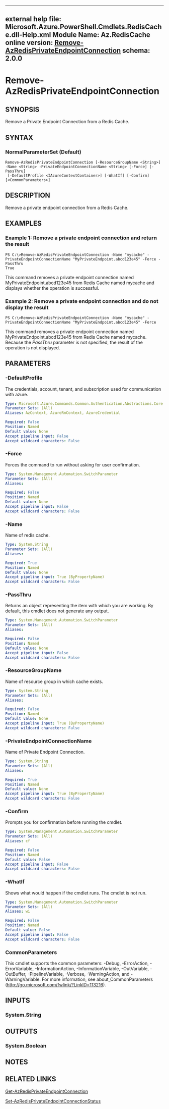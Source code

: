 ﻿
---
external help file: Microsoft.Azure.PowerShell.Cmdlets.RedisCache.dll-Help.xml
Module Name: Az.RedisCache
online version: [Remove-AzRedisPrivateEndpointConnection](./Remove-AzRedisPrivateEndpointConnection)
schema: 2.0.0
---

# Remove-AzRedisPrivateEndpointConnection

## SYNOPSIS
Remove a Private Endpoint Connection from a Redis Cache.

## SYNTAX

### NormalParameterSet (Default)
```
Remove-AzRedisPrivateEndpointConnection [-ResourceGroupName <String>] -Name <String> -PrivateEndpointConnectionName <String> [-Force] [-PassThru]
 [-DefaultProfile <IAzureContextContainer>] [-WhatIf] [-Confirm] [<CommonParameters>]
```

## DESCRIPTION
Remove a private endpoint connection from a Redis Cache.

## EXAMPLES

### Example 1: Remove a private endpoint connection and return the result
```
PS C:\>Remove-AzRedisPrivateEndpointConnection -Name "mycache" -PrivateEndpointConnectionName "MyPrivateEndpoint.abcd123e45" -Force -PassThru
True
```

This command removes a private endpoint connection named MyPrivateEndpoint.abcd123e45 from Redis Cache named mycache and displays whether the operation is successful. 

### Example 2: Remove a private endpoint connection and do not display the result
```
PS C:\>Remove-AzRedisPrivateEndpointConnection -Name "mycache" -PrivateEndpointConnectionName "MyPrivateEndpoint.abcd123e45" -Force
```

This command removes a private endpoint connection named MyPrivateEndpoint.abcd123e45 from Redis Cache named mycache.
Because the *PassThru* parameter is not specified, the result of the operation is not displayed.

## PARAMETERS

### -DefaultProfile
The credentials, account, tenant, and subscription used for communication with azure.

```yaml
Type: Microsoft.Azure.Commands.Common.Authentication.Abstractions.Core.IAzureContextContainer
Parameter Sets: (All)
Aliases: AzContext, AzureRmContext, AzureCredential

Required: False
Position: Named
Default value: None
Accept pipeline input: False
Accept wildcard characters: False
```

### -Force
Forces the command to run without asking for user confirmation.

```yaml
Type: System.Management.Automation.SwitchParameter
Parameter Sets: (All)
Aliases:

Required: False
Position: Named
Default value: None
Accept pipeline input: False
Accept wildcard characters: False
```

### -Name
Name of redis cache.

```yaml
Type: System.String
Parameter Sets: (All)
Aliases:

Required: True
Position: Named
Default value: None
Accept pipeline input: True (ByPropertyName)
Accept wildcard characters: False
```

### -PassThru
Returns an object representing the item with which you are working.
By default, this cmdlet does not generate any output.

```yaml
Type: System.Management.Automation.SwitchParameter
Parameter Sets: (All)
Aliases:

Required: False
Position: Named
Default value: None
Accept pipeline input: False
Accept wildcard characters: False
```

### -ResourceGroupName
Name of resource group in which cache exists.

```yaml
Type: System.String
Parameter Sets: (All)
Aliases:

Required: False
Position: Named
Default value: None
Accept pipeline input: True (ByPropertyName)
Accept wildcard characters: False
```

### -PrivateEndpointConnectionName
Name of Private Endpoint Connection.

```yaml
Type: System.String
Parameter Sets: (All)
Aliases:

Required: True
Position: Named
Default value: None
Accept pipeline input: True (ByPropertyName)
Accept wildcard characters: False
```

### -Confirm
Prompts you for confirmation before running the cmdlet.

```yaml
Type: System.Management.Automation.SwitchParameter
Parameter Sets: (All)
Aliases: cf

Required: False
Position: Named
Default value: False
Accept pipeline input: False
Accept wildcard characters: False
```

### -WhatIf
Shows what would happen if the cmdlet runs.
The cmdlet is not run.

```yaml
Type: System.Management.Automation.SwitchParameter
Parameter Sets: (All)
Aliases: wi

Required: False
Position: Named
Default value: False
Accept pipeline input: False
Accept wildcard characters: False
```

### CommonParameters
This cmdlet supports the common parameters: -Debug, -ErrorAction, -ErrorVariable, -InformationAction, -InformationVariable, -OutVariable, -OutBuffer, -PipelineVariable, -Verbose, -WarningAction, and -WarningVariable. For more information, see about_CommonParameters (http://go.microsoft.com/fwlink/?LinkID=113216).

## INPUTS

### System.String

## OUTPUTS

### System.Boolean

## NOTES

## RELATED LINKS

[Get-AzRedisPrivateEndpointConnection](./Get-AzRedisPrivateEndpointConnection.md)

[Set-AzRedisPrivateEndpointConnectionStatus](./Set-AzRedisPrivateEndpointConnectionStatus.md)
